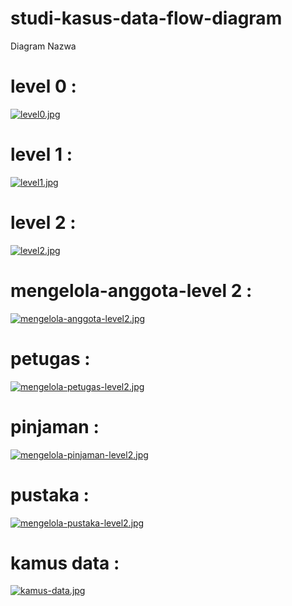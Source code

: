 # studi-kasus-data-flow-diagram

Diagram Nazwa

# level 0 :
[![level0.jpg](https://i.postimg.cc/PrbCJnkw/level0.jpg)](https://postimg.cc/D8ZvpD0v)

# level 1 :
[![level1.jpg](https://i.postimg.cc/jSNZL5Sh/level1.jpg)](https://postimg.cc/ZWbrQJ39)

# level 2 :
[![level2.jpg](https://i.postimg.cc/k4hxj354/level2.jpg)](https://postimg.cc/sQ7QXL7d)

# mengelola-anggota-level 2 :
[![mengelola-anggota-level2.jpg](https://i.postimg.cc/15FdbPNb/mengelola-anggota-level2.jpg)](https://postimg.cc/8j1wr24b)

# petugas :
[![mengelola-petugas-level2.jpg](https://i.postimg.cc/nVjSQZTM/mengelola-petugas-level2.jpg)](https://postimg.cc/Jt859ffW)

# pinjaman :
[![mengelola-pinjaman-level2.jpg](https://i.postimg.cc/JhYKGdkb/mengelola-pinjaman-level2.jpg)](https://postimg.cc/Y4gQPR89)

# pustaka :
[![mengelola-pustaka-level2.jpg](https://i.postimg.cc/Yq8FrLgF/mengelola-pustaka-level2.jpg)](https://postimg.cc/dLk3n15Q)


# kamus data :
[![kamus-data.jpg](https://i.postimg.cc/VvgJk2Sw/kamus-data.jpg)](https://postimg.cc/4HKf8Lb2)

